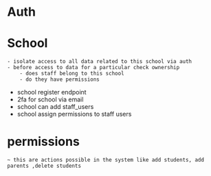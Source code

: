 # Auth

# School
    - isolate access to all data related to this school via auth
    - before access to data for a particular check ownership
        - does staff belong to this school 
        - do they have permissions

- school register endpoint
- 2fa for school via email
- school can add staff_users
- school assign permissions to staff users

# permissions
    ~ this are actions possible in the system like add students, add parents ,delete students